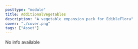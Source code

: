 ```yaml
---
posttype: "module" 
title: AdditionalVegetables
description: "A vegetable expansion pack for EdibleFlora"
cover: "./cover.png"
tags: ["Asset"]
---
```

No info available